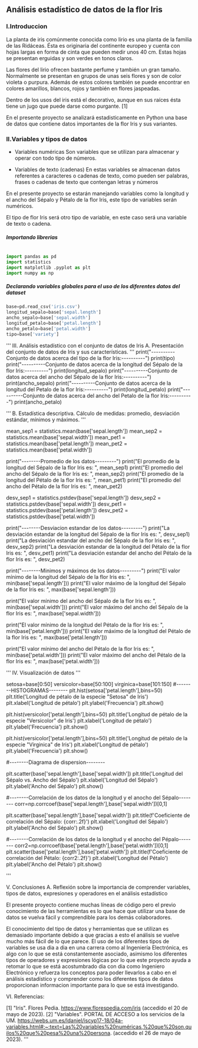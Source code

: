 

## Análisis estadístico de datos de la flor Iris

### I.Introduccion

La planta de iris comúnmente conocida como lirio es una planta de la familia de las Ridáceas. Ésta es originaria del continente europeo y cuenta con hojas largas en forma de cinta que pueden medir unos 40 cm.  Estas hojas se presentan erguidas y son verdes en tonos claros.

Las flores del lirio ofrecen bastante perfume y también un gran tamaño. Normalmente se presentan en grupos de unas seis flores y son de color violeta o purpura. Además de estos colores también se puede encontrar en colores amarillos, blancos, rojos y también en flores jaspeadas.

Dentro de los usos del iris está el decorativo, aunque en sus raíces ésta tiene un jugo que puede darse como purgante. [1]

En el presente proyecto se analizará estadisticamente en Python una base de datos que contiene datos importantes de la flor Iris y sus variantes.

### II.Variables y tipos de datos

- Variables numéricas
Son variables que se utilizan para almacenar y operar con todo tipo de números. 

- Variables de texto (cadenas)
En estas variables se almacenan datos referentes a caracteres o cadenas de texto, como pueden ser palabras,
frases o cadenas de texto que contengan letras y números

En el presente proyecto se estarán manejando variables como la longitud y el ancho del Sépalo y Pétalo de la flor Iris, este tipo de variables serán numéricos.

El tipo de flor Iris será otro tipo de variable, en este caso será una variable de texto o cadena.

##### Importando librerias
```python

import pandas as pd
import statistics
import matplotlib .pyplot as plt
import numpy as np
```
##### Declarando variables globales para el uso de los diferentes datos del dataset
```python
base=pd.read_csv('iris.csv')
longitud_sepalo=base['sepal.length']
ancho_sepalo=base['sepal.width']
longitud_petalo=base['petal.length']
ancho_petalo=base['petal.width']
tipo=base['variety']
```
'''
III. Análisis estadístico con el conjunto de datos de Iris
A. Presentación del conjunto de datos de Iris y sus características.
'''
print("----------Conjunto de datos acerca del tipo de la flor Iris:----------")
print(tipo)
print("----------Conjunto de datos acerca de la longitud del Sépalo de la flor Iris:----------")
print(longitud_sepalo)
print("----------Conjunto de datos acerca del ancho del Sépalo de la flor Iris:----------")
print(ancho_sepalo)
print("----------Conjunto de datos acerca de la longitud del Petalo de la flor Iris:----------")
print(longitud_petalo)
print("----------Conjunto de datos acerca del ancho del Petalo de la flor Iris:----------")
print(ancho_petalo)

'''
B. Estadística descriptiva. Cálculo de medidas: promedio, desviación estándar,
mínimos y máximos.
'''


mean_sep1 = statistics.mean(base['sepal.length'])
mean_sep2 = statistics.mean(base['sepal.width'])
mean_pet1 = statistics.mean(base['petal.length'])
mean_pet2 = statistics.mean(base['petal.width'])

print("--------Promedio de los datos---------")
print("El promedio de la longitud del Sépalo de la flor Iris es: ", mean_sep1)
print("El promedio del ancho del Sépalo de la flor Iris es: ", mean_sep2)
print("El promedio de la longitud del Pétalo de la flor Iris es: ", mean_pet1)
print("El promedio del ancho del Pétalo de la flor Iris es: ", mean_pet2)

desv_sep1 = statistics.pstdev(base['sepal.length'])
desv_sep2 = statistics.pstdev(base['sepal.width'])
desv_pet1 = statistics.pstdev(base['petal.length'])
desv_pet2 = statistics.pstdev(base['petal.width'])

print("--------Desviacion estandar de los datos---------")
print("La desviación estandar de la longitud del Sépalo de la flor Iris es: ", desv_sep1)
print("La desviación estandar del ancho del Sépalo de la flor Iris es: ", desv_sep2)
print("La desviación estandar de la longitud del Pétalo de la flor Iris es: ", desv_pet1)
print("La desviación estandar del ancho del Pétalo de la flor Iris es: ", desv_pet2)

print("--------Minimos y máximos de los datos---------")
print("El valor mínimo de la longitud del Sépalo de la flor Iris es: ", min(base['sepal.length']))
print("El valor máximo de la longitud del Sépalo de la flor Iris es: ", max(base['sepal.length']))

print("El valor mínimo del ancho del Sépalo de la flor Iris es: ", min(base['sepal.width']))
print("El valor máximo del ancho del Sépalo de la flor Iris es: ", max(base['sepal.width']))

print("El valor mínimo de la longitud del Pétalo de la flor Iris es: ", min(base['petal.length']))
print("El valor máximo de la longitud del Pétalo de la flor Iris es: ", max(base['petal.length']))

print("El valor mínimo del ancho del Pétalo de la flor Iris es: ", min(base['petal.width']))
print("El valor máximo del ancho del Pétalo de la flor Iris es: ", max(base['petal.width']))

'''
IV. Visualización de datos
'''


setosa=base[0:50]
versicolor=base[50:100]
virginica=base[101:150]
#--------HISTOGRAMAS--------
plt.hist(setosa['petal.length'],bins=50)
plt.title('Longitud de pétalo de la especie "Setosa" de Iris')
plt.xlabel('Longitud de pétalo')
plt.ylabel('Frecuencia')
plt.show()

plt.hist(versicolor['petal.length'],bins=50)
plt.title('Longitud de pétalo de la especie "Versicolor" de Iris')
plt.xlabel('Longitud de pétalo')
plt.ylabel('Frecuencia')
plt.show()

plt.hist(versicolor['petal.length'],bins=50)
plt.title('Longitud de pétalo de la especie "Virginica" de Iris')
plt.xlabel('Longitud de pétalo')
plt.ylabel('Frecuencia')
plt.show()

#--------Diagrama de dispersion--------

plt.scatter(base['sepal.length'],base['sepal.width'])
plt.title('Longitud del Sépalo vs. Ancho del Sépalo')
plt.xlabel('Longitud del Sépalo')
plt.ylabel('Ancho del Sépalo')
plt.show()

#--------Correlación de los datos de la longitud y el anocho del Sépalo--------
corr=np.corrcoef(base['sepal.length'],base['sepal.width'])[0,1]

plt.scatter(base['sepal.length'],base['sepal.width'])
plt.title(f'Coeficiente de correlación del Sépalo: {corr:.2f}')
plt.xlabel('Longitud del Sépalo')
plt.ylabel('Ancho del Sépalo')
plt.show()

#--------Correlación de los datos de la longitud y el anocho del Pépalo--------
corr2=np.corrcoef(base['petal.length'],base['petal.width'])[0,1]
plt.scatter(base['petal.length'],base['petal.width'])
plt.title(f'Coeficiente de correlación del Pétalo: {corr2:.2f}')
plt.xlabel('Longitud del Pétalo')
plt.ylabel('Ancho del Pétalo')
plt.show()

'''

V. Conclusiones
A. Reflexión sobre la importancia de comprender variables, tipos de datos,
expresiones y operadores en el análisis estadístico

El presente proyecto contiene muchas líneas de código pero el previo conocimiento de las herramientas es lo que hace que utilizar una base de datos se vuelva fácil y comprendible
para los demás colaboradores.

El conocimiento del tipo de datos y herramientas que se utilizan es demasiado importante debido a que gracias a esto el análisis se vuelve mucho más fácil de lo que parece. El
uso de los diferentes tipos de variables se usa dia a dia en una carrera como al Ingeniería Electrónica, es algo con lo que se está constantemente asociado, asimismo los diferentes tipos
de operadores y expresiones lógicas por lo que este proyecto ayuda a retomar lo que se está acostumbrado dia con dia como Ingeniero Electrónico y refuerza los conceptos para poder 
llevarlos a cabo en el análisis estadístico y comprender como los diferentes tipos de datos proporcionan informacion importante para lo que se está investigando.



VI. Referencias:

[1] "Iris". Flores Pedia. https://www.florespedia.com/iris (accedido el 20 de mayo de 2023).
[2] "Variables". PORTAL DE ACCESO a los servicios de la UM. https://webs.um.es/ldaniel/iscyp17-18/04a-variables.html#:~:text=Las%20variables%20numéricas,%20que%20son,quilos%20que%20pesa%20una%20persona. (accedido el 26 de mayo de 2023).
'''
